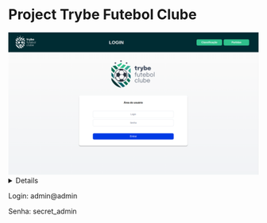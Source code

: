 # Project Trybe Futebol Clube

<img src="/imgs/Tela_Login.png">
<details>
    # Como rodar o projeto:

    Na sua máquina você deve ter:

    .Node versão 16
    .Docker
    .Docker-compose versão 1.29.2
    
    1 - Clone o repositorio na sua maquina: https://github.com/italomoraess/Project-Trybe-Futebol-Clube
</details>
    


<p>Login: admin@admin </p>
<p>Senha: secret_admin </p>

